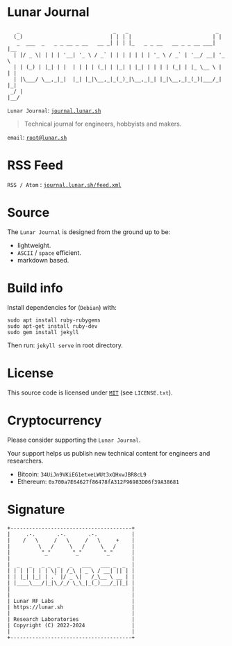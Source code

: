 # Lunar Journal

```
   _                              _   _                            _     
  (_)                            | | | |                          | |    
   _  ___  _   _ _ __ _ __   __ _| | | |_   _ _ __   __ _ _ __ ___| |__  
  | |/ _ \| | | | '__| '_ \ / _` | | | | | | | '_ \ / _` | '__/ __| '_ \ 
  | | (_) | |_| | |  | | | | (_| | |_| | |_| | | | | (_| | |_ \__ \ | | |
  | |\___/ \__,_|_|  |_| |_|\__,_|_(_)_|\__,_|_| |_|\__,_|_(_)|___/_| |_|
 _/ |                                                                    
|__/  
```

`Lunar Journal`: [`journal.lunar.sh`](https://journal.lunar.sh)

> Technical journal for engineers, hobbyists and makers.

`email`: [`root@lunar.sh`](mailto:root@lunar.sh)

# RSS Feed

`RSS / Atom` : [`journal.lunar.sh/feed.xml`](https://journal.lunar.sh/feed.xml)

# Source

The `Lunar Journal` is designed from the ground up to be:
- lightweight.
- `ASCII` / `space` efficient.
- markdown based.

# Build info

Install dependencies for (`Debian`) with:

```
sudo apt install ruby-rubygems
sudo apt-get install ruby-dev
sudo gem install jekyll
``````

Then run: `jekyll serve` in root directory.

# License

This source code is licensed under [`MIT`](https://opensource.org/license/mit/) (see `LICENSE.txt`).

# Cryptocurrency

Please consider supporting the `Lunar Journal`. 

Your support helps us publish new technical content for engineers and researchers.

* Bitcoin: `34UiJn9VKiEG1etxeLWUt3xQHxwJBR8cL9`
* Ethereum: `0x700a7E64627f86478fA312F96983D06f39A38681`

# Signature

```
+---------------------------------------+
|     .-.       .-.       .-.           |
|    /   \     /   \     /   \     +    |
|         \   /     \   /     \   /     |
|          "_"       "_"       "_"      |
|                                       |
|  _   _   _ _  _   _   ___   ___ _  _  |
| | | | | | | \| | /_\ | _ \ / __| || | |
| | |_| |_| | .` |/ _ \|   /_\__ \ __ | |
| |____\___/|_|\_/_/ \_\_|_(_)___/_||_| |
|                                       |
|                                       |
| Lunar RF Labs                         |
| https://lunar.sh                      |
|                                       |
| Research Laboratories                 |
| Copyright (C) 2022-2024               |
|                                       |
+---------------------------------------+
```
